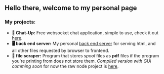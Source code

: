 ## Hello there, welcome to my personal page

### My projects:
* **💬 Chat-Up:** Free websocket chat application, simple to use, check it out [here](https://chat-up.me/).
* **🖥️ back end server:** My personal [back end server](https://github.com/Tevzi2/Tevz-BackEnd) for serving html, and all other files requested by browser to frontend.
* **📁 file scraper:** Program that stores *spool* files as **pdf** files if the program you're printing from does not store them. *Compiled version with GUI comming soon* for now the raw node project is [here](https://github.com/Tevzi2/file-scraper).
<!--
**Tevzi2/Tevzi2** is a ✨ _special_ ✨ repository because its `README.md` (this file) appears on your GitHub profile.

Here are some ideas to get you started:

- 🔭 I’m currently working on ...
- 🌱 I’m currently learning ...
- 👯 I’m looking to collaborate on ...
- 🤔 I’m looking for help with ...
- 💬 Ask me about ...
- 📫 How to reach me: ...
- 😄 Pronouns: ...
- ⚡ Fun fact: ...
-->
